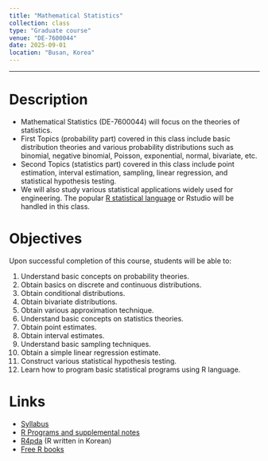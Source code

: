 ```yaml
---
title: "Mathematical Statistics"
collection: class
type: "Graduate course"
venue: "DE-7600044"
date: 2025-09-01
location: "Busan, Korea"
---
```

---

Description
======
+ Mathematical Statistics (DE-7600044) will focus on the theories of statistics. 
+ First Topics (probability part) covered in this class include basic distribution theories and
  various probability distributions such as binomial, negative binomial, Poisson, exponential, normal, bivariate, etc.
+ Second Topics (statistics part) covered in this class include point estimation, 
  interval estimation, sampling, linear regression, and statistical hypothesis testing.
+ We will also study various statistical applications widely used for engineering. 
  The popular [R statistical language](https://www.r-project.org/) 
  or Rstudio will be handled in this class.


Objectives 
======
Upon successful completion of this course, students will be able to:
1. Understand basic concepts on probability theories.
1. Obtain basics on discrete and continuous distributions.
1. Obtain conditional distributions.
1. Obtain bivariate distributions.
1. Obtain various approximation technique.
1. Understand basic concepts on statistics theories.
1. Obtain point estimates.
1. Obtain interval estimates.
1. Understand basic sampling techniques.
1. Obtain a simple linear regression estimate.
1. Construct various statistical hypothesis testing.
1. Learn how to program basic statistical programs using R language.

Links
======
+ [Syllabus](/files/syllabus/syl-DE-7600044-2025.pdf)
+ [R Programs and supplemental notes](https://github.com/AppliedStat/class/tree/master/MathStat)
+ [R4pda](https://enook.jbnu.ac.kr/16/ch01/01/r4pda.pdf) (R written in Korean)
+ [Free R books](https://cran.r-project.org/doc/contrib/)


